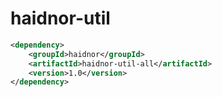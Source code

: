 # haidnor-util
```xml
<dependency>
    <groupId>haidnor</groupId>
    <artifactId>haidnor-util-all</artifactId>
    <version>1.0</version>
</dependency>
```